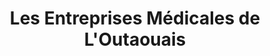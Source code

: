---
title: "Les Entreprises Médicales de L'Outaouais"
url: /gatineau/les-entreprises-medicales-de-loutaouais/
shop: Sanitätshaus
---